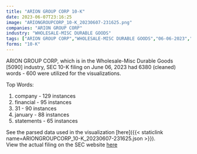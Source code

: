 ```yaml
---
title: "ARION GROUP CORP 10-K"
date: 2023-06-07T23:16:25
image: "ARIONGROUPCORP_10-K_20230607-231625.png"
companies: "ARION GROUP CORP"
industry: "WHOLESALE-MISC DURABLE GOODS"
tags: ["ARION GROUP CORP","WHOLESALE-MISC DURABLE GOODS","06-06-2023","10-K"]
forms: "10-K"
---
```

ARION GROUP CORP, which is in the Wholesale-Misc Durable Goods [5090] industry, SEC 10-K filing on June 06, 2023 had 6380 (cleaned) words - 600 were utilized for the visualizations.

Top Words:
1. company - 129 instances
2. financial - 95 instances
3. 31 - 90 instances
4. january - 88 instances
5. statements - 65 instances


See the parsed data used in the visualization [here]({{< staticlink name=ARIONGROUPCORP_10-K_20230607-231625.json >}}).  
View the actual filing on the SEC website [here](https://www.sec.gov/Archives/edgar/data/1698702/0001213900-23-046678.txt)